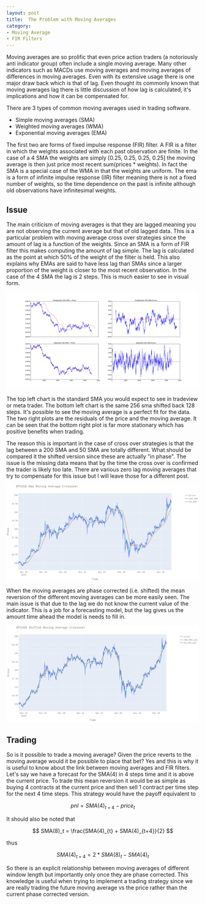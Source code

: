 ```yaml
---
layout: post
title:  The Problem with Moving Averages
category:
- Moving Average
- FIR Filters
---
```


Moving averages are so prolific that even price action traders (a notoriously anti indicator group) often include a single moving average. 
Many other indicators such as MACDs use moving averages and moving averages of differences in moving averages. 
Even with its extensive usage there is one major draw back which is that of lag. Even thought its commonly known that moving averages lag there is little discussion of how lag is calculated, it's implications and how it can be compensated for. 

There are 3 types of common moving averages used in trading software.

* Simple moving averages (SMA)
* Weighted moving averages (WMA)
* Exponential moving averages (EMA)

The first two are forms of fixed impulse response (FIR) filter. A FIR is a filter in which the weights associated with each past observation are finite. 
In the case of a 4 SMA the weights are simply [0.25, 0.25, 0.25, 0.25] the moving average is then just price most recent sum(prices * weights). In fact the SMA is a special case of the WMA in that the weights are uniform. 
The ema is a form of infinite impulse response (IIR) filter meaning there is not a fixed number of weights, so the time dependence on the past is infinite although old observations have infinitesimal weights.  

## Issue

The main criticism of moving averages is that they are lagged meaning you are not observing the current average but that of old lagged data.
This is a particular problem with moving average cross over strategies since the amount of lag is a function of the weights. 
Since an SMA is a form of FIR filter this makes computing the amount of lag simple. The lag is calculated as the point at which 50% of the weight of the filter is held. 
This also explains why EMAs are said to have less lag than SMAs since a larger proportion of the weight is closer to the most recent observation. 
In the case of the 4 SMA the lag is 2 steps. This is much easier to see in visual form.

![Moveing averages](/assets/2020-11-30/eur_usd_fir_analysis.png)

The top left chart is the standard SMA you would expect to see in tradeview or meta trader. 
The bottom left chart is the same 256 sma shifted back 128 steps. It's possible to see the moving average is a perfect fit for the data.
The two right plots are the residuals of the price and the moving average. It can be seen that the bottom right plot is far more stationary which has positive benefits when trading.

The reason this is important in the case of cross over strategies is that the lag between a 200 SMA and 50 SMA are totally different. 
What should be compared it the shifted version since these are actually "in phase". The issue is the missing data means that by the time the cross over is confirmed the trader is likely too late.
There are various zero lag moving averages that try to compensate for this issue but I will leave those for a different post.

![Moveing averages](/assets/2020-11-30/unshifted_btc.png)

When the moving averages are phase corrected (i.e. shifted) the mean reversion of the different moving averages can be more easily seen.
The main issue is that due to the lag we do not know the current value of the indicator.
This is a job for a forecasting model, but the lag gives us the amount time ahead the model is needs to fill in.

![Moveing averages](/assets/2020-11-30/shifted_btc.png)

## Trading

So is it possible to trade a moving average? Given the price reverts to the moving average would it be possible to place that bet? 
Yes and this is why it is useful to know about the link between moving averages and FIR filters.
Let's say we have a forecast for the SMA(4) in 4 steps time and it is above the current price. 
To trade this mean reversion it would be as simple as buying 4 contracts at the current price and then sell 1 contract per time step for the next 4 time steps. 
This strategy would have the payoff equivalent to 

$$ pnl = SMA(4)_{t+4} - price_t $$

It should also be noted that 

$$ SMA(8)_t = \frac{SMA(4)_{t} + SMA(4)_{t+4}}{2} $$

thus

$$ SMA(4)_{t+4} = 2 * SMA(8)_t - SMA(4)_{t} $$

So there is an explicit relationship between moving averages of different window length but importantly only once they are phase corrected.
This knowledge is useful when trying to implement a trading strategy since we are really trading the future moving average vs the price rather than the current phase corrected version.
 